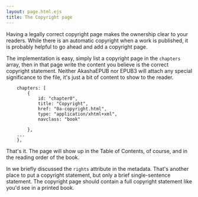 ```yaml
---
layout: page.html.ejs
title: The Copyright page
---
```


Having a legally correct copyright page makes the ownership clear to your readers.  While there is an automatic copyright when a work is published, it is probably helpful to go ahead and add a copyright page.

The implementation is easy, simply list a copyright page in the `chapters` array, then in that page write the content you believe is the correct copyright statement.  Neither AkashaEPUB nor EPUB3 will attach any special significance to the file, it's just a bit of content to show to the reader.

```
    chapters: [
        {
            id: "chapter0",
            title: "Copyright",
            href: "0a-copyright.html",
            type: "application/xhtml+xml",
            navclass: "book"
            
        },
    ...
    },
```

That's it.  The page will show up in the Table of Contents, of course, and in the reading order of the book.

In [](4b-book-metadata.html) we briefly discussed the `rights` attribute in the metadata.  That's another place to put a copyright statement, but only a brief single-sentence statement.  The copyright page should contain a full copyright statement like you'd see in a printed book.
